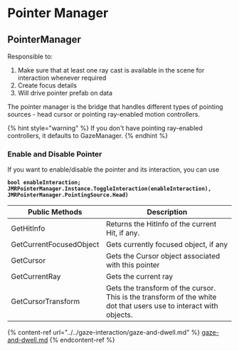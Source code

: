 # Pointer Manager

## PointerManager

Responsible to:

1. Make sure that at least one ray cast is available in the scene for interaction whenever required
2. Create focus details
3. Will drive pointer prefab on data

The pointer manager is the bridge that handles different types of pointing sources - head cursor or pointing ray-enabled motion controllers.&#x20;

{% hint style="warning" %}
If you don't have pointing ray-enabled controllers, it defaults to GazeManager.
{% endhint %}

### Enable and Disable Pointer

If you want to enable/disable the pointer and its interaction, you can use&#x20;

<pre class="language-csharp"><code class="lang-csharp"><strong>bool enableInteraction;
</strong><strong>JMRPointerManager.Instance.ToggleInteraction(enableInteraction), JMRPointerManager.PointingSource.Head)
</strong></code></pre>

| Public Methods          | Description                                                                                                       |
| ----------------------- | ----------------------------------------------------------------------------------------------------------------- |
| GetHitInfo              | Returns the HitInfo of the current Hit, if any.                                                                   |
| GetCurrentFocusedObject | Gets currently focused object, if any                                                                             |
| GetCursor               | Gets the Cursor object associated with this pointer                                                               |
| GetCurrentRay           | Gets the current ray                                                                                              |
| GetCursorTransform      | Gets the transform of the cursor. This is the transform of the white dot that users use to interact with objects. |

{% content-ref url="../../gaze-interaction/gaze-and-dwell.md" %}
[gaze-and-dwell.md](../../gaze-interaction/gaze-and-dwell.md)
{% endcontent-ref %}
